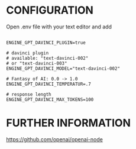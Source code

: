 # CONFIGURATION

Open .env file with your text editor and add

```terminal

ENGINE_GPT_DAVINCI_PLUGIN=true

# davinci plugin
# available: "text-davinci-002"
# or "text-davinci-003"
ENGINE_GPT_DAVINCI_MODEL="text-davinci-002"

# Fantasy of AI: 0.0 -> 1.0
ENGINE_GPT_DAVINCI_TEMPERATUR=.7

# response length
ENGINE_GPT_DAVINCI_MAX_TOKENS=100

```


# FURTHER INFORMATION

https://github.com/openai/openai-node